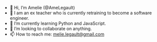 - 👋 Hi, I’m Amelie (@AmeLegault)
- 👀 I am an ex teacher who is currently retraining to become a software engineer.
- 🌱 I’m currently learning Python and JavaScript.
- 💞️ I’m looking to collaborate on anything.
- 📫 How to reach me: melie.legault@gmail.com


<!---
AmeLegault/AmeLegault is a ✨ special ✨ repository because its `README.md` (this file) appears on your GitHub profile.
You can click the Preview link to take a look at your changes.
--->

